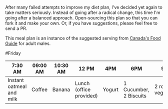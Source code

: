 After many failed attempts to improve my diet plan, I've decided yet
again to take matters seriously. Instead of going after a radical
change, this time I'm going after a balanced approach. Open-sourcing
this plan so that you can fork it and make your own. Or, if you have
suggestions, please feel free to send a PR.

This meal plan is an instance of the suggested serving from [Canada's
Food
Guide](https://www.canada.ca/en/health-canada/services/canada-food-guides.html) for adult males.


#Friday

| 7:30 AM | 09:00 AM | 10:30 AM | 12 PM | 4PM | 6PM | 9 PM | 11PM |
|-------|--------|-----|-----|-----|-----|-----|---|
| Instant oatmeal and milk | Coffee | Banana | Lunch (office provided) | Yogurt | 1 Cucumber, 2 Biscuits  | 2 rotis and vegetables | Apple and Milk |



